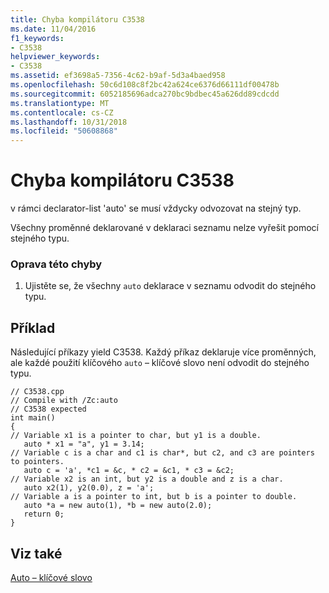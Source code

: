 ```yaml
---
title: Chyba kompilátoru C3538
ms.date: 11/04/2016
f1_keywords:
- C3538
helpviewer_keywords:
- C3538
ms.assetid: ef3698a5-7356-4c62-b9af-5d3a4baed958
ms.openlocfilehash: 50c6d108c8f2bc42a624ce6376d66111df00478b
ms.sourcegitcommit: 6052185696adca270bc9bdbec45a626dd89cdcdd
ms.translationtype: MT
ms.contentlocale: cs-CZ
ms.lasthandoff: 10/31/2018
ms.locfileid: "50608868"
---
```

# <a name="compiler-error-c3538"></a>Chyba kompilátoru C3538

v rámci declarator-list 'auto' se musí vždycky odvozovat na stejný typ.

Všechny proměnné deklarované v deklaraci seznamu nelze vyřešit pomocí stejného typu.

### <a name="to-correct-this-error"></a>Oprava této chyby

1. Ujistěte se, že všechny `auto` deklarace v seznamu odvodit do stejného typu.

## <a name="example"></a>Příklad

Následující příkazy yield C3538. Každý příkaz deklaruje více proměnných, ale každé použití klíčového `auto` – klíčové slovo není odvodit do stejného typu.

```
// C3538.cpp
// Compile with /Zc:auto
// C3538 expected
int main()
{
// Variable x1 is a pointer to char, but y1 is a double.
   auto * x1 = "a", y1 = 3.14;
// Variable c is a char and c1 is char*, but c2, and c3 are pointers to pointers.
   auto c = 'a', *c1 = &c, * c2 = &c1, * c3 = &c2;
// Variable x2 is an int, but y2 is a double and z is a char.
   auto x2(1), y2(0.0), z = 'a';
// Variable a is a pointer to int, but b is a pointer to double.
   auto *a = new auto(1), *b = new auto(2.0);
   return 0;
}
```

## <a name="see-also"></a>Viz také

[Auto – klíčové slovo](../../cpp/auto-keyword.md)
